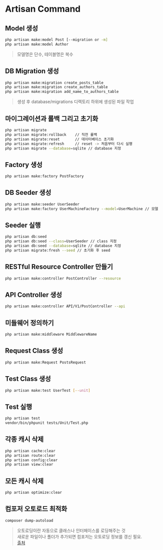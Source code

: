 # Artisan Command

## Model 생성

```bash
php artisan make:model Post [--migration or -m]
php artisan make:model Author
```

> 모델명은 단수, 테이블명은 복수

## DB Migration 생성

```bash
php artisan make:migration create_posts_table
php artisan make:migration create_authors_table
php artisan make:migration add_name_to_authors_table
```

> 생성 후 database/migrations 디렉토리 하위에 생성된 파일 작업

## 마이그레이션과 롤백 그리고 초기화

```bash
php artisan migrate
php artisan migrate:rollback    // 직전 롤백
php artisan migrate:reset       // 데이터베이스 초기화
php artisan migrate:refresh     // reset -> 처음부터 다시 실행
php artisan migrate --database=sqlite // database 지정
```

## Factory 생성

```bash
php artisan make:factory PostFactory

```

## DB Seeder 생성

```bash
php artisan make:seeder UserSeeder
php artisan make:factory UserMachineFactory --model=UserMachine // 모델 지정
```

## Seeder 실행

```bash
php artisan db:seed
php artisan db:seed --class=UserSeeder // class 지정
php artisan db:seed --database=sqlite // database 지정
php artisan migrate:fresh --seed // 초기화 후 seed
```

## RESTful Resource Controller 만들기

```bash
php artisan make:controller PostController --resource
```

## API Controller 생성

```bash
php artisan make:controller API/V1/PostController --api
```

## 미들웨어 정의하기

```bash
php artisan make:middleware MiddlewareName
```

## Request Class 생성

```bash
php artisan make:Request PostsRequest
```

## Test Class 생성

```bash
php artisan make:test UserTest [--unit]
```

## Test 실행

```bash
php artisan test
vendor/bin/phpunit tests/Unit/Test.php
```

## 각종 캐시 삭제

```bash
php artisan cache:clear
php artisan route:clear
php artisan config:clear
php artisan view:clear
```

## 모든 캐시 삭제

```bash
php artisan optimize:clear
```

## 컴포저 오토로드 최적화

```bash
composer dump-autoload
```

> 오토로딩이란 자동으로 클래스나 인터페이스를 로딩해주는 것  
> 새로운 파일이나 폴더가 추가되면 컴포저는 오토로딩 정보를 갱신 필요.  
> [출처](https://www.lesstif.com/laravelprog/auto-loader-24445513.html)
